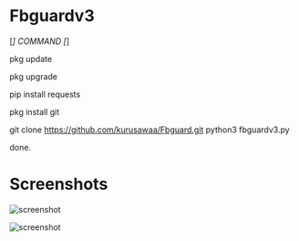 # Fbguardv3

[*] COMMAND [*]

pkg update

pkg upgrade

pip install requests

pkg install git

git clone https://github.com/kurusawaa/Fbguard.git
python3 fbguardv3.py

done.



# Screenshots


![screenshot](https://i.ibb.co/4T2kpx5/Screenshot-2023-11-14-14-42-52-71.jpg)


![screenshot](https://i.ibb.co/vYGKCwZ/Screenshot-2023-11-14-21-38-57-48.jpg)
